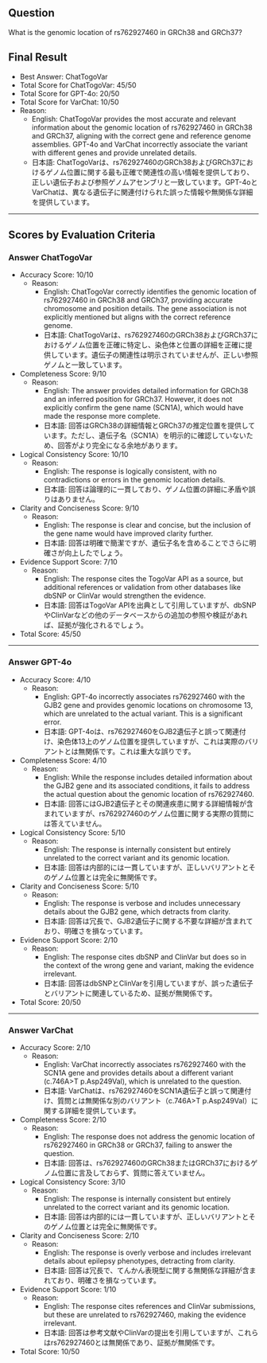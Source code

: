 ## Question

What is the genomic location of rs762927460 in GRCh38 and GRCh37?

## Final Result

- Best Answer: ChatTogoVar
- Total Score for ChatTogoVar: 45/50
- Total Score for GPT-4o: 20/50
- Total Score for VarChat: 10/50
- Reason:
  - English: ChatTogoVar provides the most accurate and relevant information about the genomic location of rs762927460 in GRCh38 and GRCh37, aligning with the correct gene and reference genome assemblies. GPT-4o and VarChat incorrectly associate the variant with different genes and provide unrelated details.
  - 日本語: ChatTogoVarは、rs762927460のGRCh38およびGRCh37におけるゲノム位置に関する最も正確で関連性の高い情報を提供しており、正しい遺伝子および参照ゲノムアセンブリと一致しています。GPT-4oとVarChatは、異なる遺伝子に関連付けられた誤った情報や無関係な詳細を提供しています。

---

## Scores by Evaluation Criteria

### Answer ChatTogoVar
- Accuracy Score: 10/10
  - Reason: 
    - English: ChatTogoVar correctly identifies the genomic location of rs762927460 in GRCh38 and GRCh37, providing accurate chromosome and position details. The gene association is not explicitly mentioned but aligns with the correct reference genome.
    - 日本語: ChatTogoVarは、rs762927460のGRCh38およびGRCh37におけるゲノム位置を正確に特定し、染色体と位置の詳細を正確に提供しています。遺伝子の関連性は明示されていませんが、正しい参照ゲノムと一致しています。
- Completeness Score: 9/10
  - Reason: 
    - English: The answer provides detailed information for GRCh38 and an inferred position for GRCh37. However, it does not explicitly confirm the gene name (SCN1A), which would have made the response more complete.
    - 日本語: 回答はGRCh38の詳細情報とGRCh37の推定位置を提供しています。ただし、遺伝子名（SCN1A）を明示的に確認していないため、回答がより完全になる余地があります。
- Logical Consistency Score: 10/10
  - Reason: 
    - English: The response is logically consistent, with no contradictions or errors in the genomic location details.
    - 日本語: 回答は論理的に一貫しており、ゲノム位置の詳細に矛盾や誤りはありません。
- Clarity and Conciseness Score: 9/10
  - Reason: 
    - English: The response is clear and concise, but the inclusion of the gene name would have improved clarity further.
    - 日本語: 回答は明確で簡潔ですが、遺伝子名を含めることでさらに明確さが向上したでしょう。
- Evidence Support Score: 7/10
  - Reason: 
    - English: The response cites the TogoVar API as a source, but additional references or validation from other databases like dbSNP or ClinVar would strengthen the evidence.
    - 日本語: 回答はTogoVar APIを出典として引用していますが、dbSNPやClinVarなどの他のデータベースからの追加の参照や検証があれば、証拠が強化されるでしょう。
- Total Score: 45/50

---

### Answer GPT-4o
- Accuracy Score: 4/10
  - Reason: 
    - English: GPT-4o incorrectly associates rs762927460 with the GJB2 gene and provides genomic locations on chromosome 13, which are unrelated to the actual variant. This is a significant error.
    - 日本語: GPT-4oは、rs762927460をGJB2遺伝子と誤って関連付け、染色体13上のゲノム位置を提供していますが、これは実際のバリアントとは無関係です。これは重大な誤りです。
- Completeness Score: 4/10
  - Reason: 
    - English: While the response includes detailed information about the GJB2 gene and its associated conditions, it fails to address the actual question about the genomic location of rs762927460.
    - 日本語: 回答にはGJB2遺伝子とその関連疾患に関する詳細情報が含まれていますが、rs762927460のゲノム位置に関する実際の質問には答えていません。
- Logical Consistency Score: 5/10
  - Reason: 
    - English: The response is internally consistent but entirely unrelated to the correct variant and its genomic location.
    - 日本語: 回答は内部的には一貫していますが、正しいバリアントとそのゲノム位置とは完全に無関係です。
- Clarity and Conciseness Score: 5/10
  - Reason: 
    - English: The response is verbose and includes unnecessary details about the GJB2 gene, which detracts from clarity.
    - 日本語: 回答は冗長で、GJB2遺伝子に関する不要な詳細が含まれており、明確さを損なっています。
- Evidence Support Score: 2/10
  - Reason: 
    - English: The response cites dbSNP and ClinVar but does so in the context of the wrong gene and variant, making the evidence irrelevant.
    - 日本語: 回答はdbSNPとClinVarを引用していますが、誤った遺伝子とバリアントに関連しているため、証拠が無関係です。
- Total Score: 20/50

---

### Answer VarChat
- Accuracy Score: 2/10
  - Reason: 
    - English: VarChat incorrectly associates rs762927460 with the SCN1A gene and provides details about a different variant (c.746A>T p.Asp249Val), which is unrelated to the question.
    - 日本語: VarChatは、rs762927460をSCN1A遺伝子と誤って関連付け、質問とは無関係な別のバリアント（c.746A>T p.Asp249Val）に関する詳細を提供しています。
- Completeness Score: 2/10
  - Reason: 
    - English: The response does not address the genomic location of rs762927460 in GRCh38 or GRCh37, failing to answer the question.
    - 日本語: 回答は、rs762927460のGRCh38またはGRCh37におけるゲノム位置に言及しておらず、質問に答えていません。
- Logical Consistency Score: 3/10
  - Reason: 
    - English: The response is internally consistent but entirely unrelated to the correct variant and its genomic location.
    - 日本語: 回答は内部的には一貫していますが、正しいバリアントとそのゲノム位置とは完全に無関係です。
- Clarity and Conciseness Score: 2/10
  - Reason: 
    - English: The response is overly verbose and includes irrelevant details about epilepsy phenotypes, detracting from clarity.
    - 日本語: 回答は冗長で、てんかん表現型に関する無関係な詳細が含まれており、明確さを損なっています。
- Evidence Support Score: 1/10
  - Reason: 
    - English: The response cites references and ClinVar submissions, but these are unrelated to rs762927460, making the evidence irrelevant.
    - 日本語: 回答は参考文献やClinVarの提出を引用していますが、これらはrs762927460とは無関係であり、証拠が無関係です。
- Total Score: 10/50